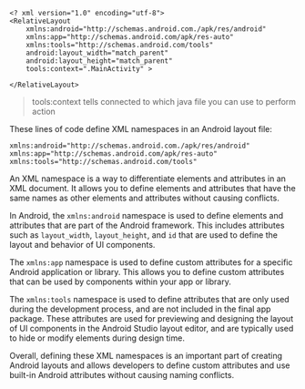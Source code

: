 ```
<? xml version="1.0" encoding="utf-8">
<RelativeLayout 
	xmlns:android="http://schemas.android.com./apk/res/android"
	xmlns:app="http://schemas.android.com/apk/res-auto"
	xmlns:tools="http://schemas.android.com/tools"
	android:layout_width="match_parent"
	android:layout_height="match_parent"
	tools:context=".MainActivity" >
	
</RelativeLayout>
```

> tools:context tells connected to which java file you can use to  perform action

These lines of code define XML namespaces in an Android layout file:

```
xmlns:android="http://schemas.android.com./apk/res/android"
xmlns:app="http://schemas.android.com/apk/res-auto"
xmlns:tools="http://schemas.android.com/tools"
```

An XML namespace is a way to differentiate elements and attributes in an XML document. It allows you to define elements and attributes that have the same names as other elements and attributes without causing conflicts.

In Android, the `xmlns:android` namespace is used to define elements and attributes that are part of the Android framework. This includes attributes such as `layout_width`, `layout_height`, and `id` that are used to define the layout and behavior of UI components.

The `xmlns:app` namespace is used to define custom attributes for a specific Android application or library. This allows you to define custom attributes that can be used by components within your app or library.

The `xmlns:tools` namespace is used to define attributes that are only used during the development process, and are not included in the final app package. These attributes are used for previewing and designing the layout of UI components in the Android Studio layout editor, and are typically used to hide or modify elements during design time.

Overall, defining these XML namespaces is an important part of creating Android layouts and allows developers to define custom attributes and use built-in Android attributes without causing naming conflicts.